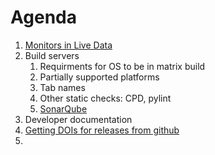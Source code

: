 Agenda
======

1. [Monitors in Live Data](https://github.com/mantidproject/documents/blob/master/Design/MonitorsInLiveData.md)
2. Build servers
   1. Requirments for OS to be in matrix build
   2. Partially supported platforms
   3. Tab names
   4. Other static checks: CPD, pylint
   5. [SonarQube](http://www.sonarqube.org/)
2. Developer documentation
6. [Getting DOIs for releases from github](https://guides.github.com/activities/citable-code/)
7. 
